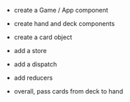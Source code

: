 * create a Game / App component
* create hand and deck components
* create a card object

* add a store
* add a dispatch
* add reducers
* overall, pass cards from deck to hand